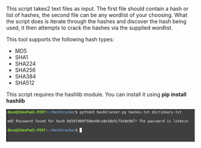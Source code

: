 This script takes2 text files as input. The first file should contain a hash or list of hashes, the second file can be any wordlist of your choosing. What the script does is iterate through the hashes and discover the hash being used, it then attempts to crack the hashes via the supplied wordlist.

This tool supports the following hash types:
<ul>
<li>MD5</li>
<li>SHA1</li>
<li>SHA224</li>
<li>SHA256</li>
<li>SHA384</li>
<li>SHA512</li>
</ul>

This script requires the hashlib module. You can install it using <b>pip install hashlib</b>

![Hashcracker Example](assets/hashcracker.png)
